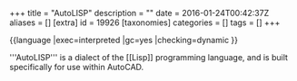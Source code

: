 +++
title = "AutoLISP"
description = ""
date = 2016-01-24T00:42:37Z
aliases = []
[extra]
id = 19926
[taxonomies]
categories = []
tags = []
+++

{{language
|exec=interpreted
|gc=yes
|checking=dynamic
}}

'''AutoLISP''' is a dialect of the [[Lisp]] programming language, and is built specifically for use within AutoCAD.
